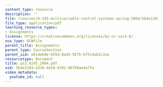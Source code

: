 ```yaml
---
content_type: resource
description: ''
file: /courses/6-245-multivariable-control-systems-spring-2004/5b4e1103a2384e10039286768ae4a7fa_ps2_6245_2004.pdf
file_type: application/pdf
learning_resource_types:
- Assignments
license: https://creativecommons.org/licenses/by-nc-sa/4.0/
ocw_type: OCWFile
parent_title: Assignments
parent_type: CourseSection
parent_uid: e614eb9e-655d-0a93-927b-bf5cdab2c2ae
resourcetype: Document
title: ps2_6245_2004.pdf
uid: 5b4e1103-a238-4e10-0392-86768ae4a7fa
video_metadata:
  youtube_id: null
---
```

